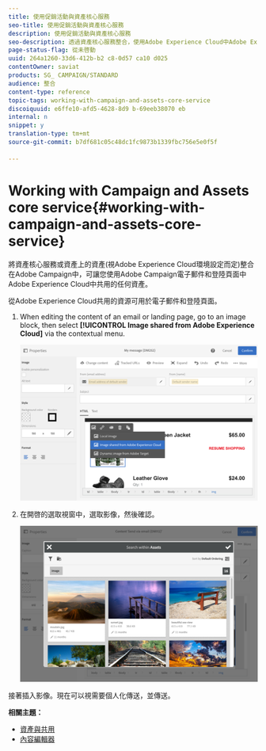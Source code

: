 ```yaml
---
title: 使用促銷活動與資產核心服務
seo-title: 使用促銷活動與資產核心服務
description: 使用促銷活動與資產核心服務
seo-description: 透過資產核心服務整合，使用Adobe Experience Cloud中Adobe Experience Cloud中共用的任何資源，以及著陸頁面。
page-status-flag: 從未啓動
uuid: 264a1260-33d6-412b-b2 c8-0d57 ca10 d025
contentOwner: saviat
products: SG_ CAMPAIGN/STANDARD
audience: 整合
content-type: reference
topic-tags: working-with-campaign-and-assets-core-service
discoiquuid: e6ffe10-afd5-4628-8d9 b-69eeb38070 eb
internal: n
snippet: y
translation-type: tm+mt
source-git-commit: b7df681c05c48dc1fc9873b1339fbc756e5e0f5f

---
```



# Working with Campaign and Assets core service{#working-with-campaign-and-assets-core-service}

將資產核心服務或資產上的資產(視Adobe Experience Cloud環境設定而定)整合在Adobe Campaign中，可讓您使用Adobe Campaign電子郵件和登陸頁面中Adobe Experience Cloud中共用的任何資產。

從Adobe Experience Cloud共用的資源可用於電子郵件和登陸頁面。

1. When editing the content of an email or landing page, go to an image block, then select **[!UICONTROL Image shared from Adobe Experience Cloud]** via the contextual menu.

   ![](assets/dam_insert_image_dce.png)

1. 在開啓的選取視窗中，選取影像，然後確認。

   ![](assets/dam_shared_image_selection.png)

接著插入影像。現在可以視需要個人化傳送，並傳送。

**相關主題：**

* [資產與共用](https://marketing.adobe.com/resources/help/en_US/mcloud/experience-cloud-assets.html)
* [內容編輯器](../../designing/using/example--email-personalization.md)

